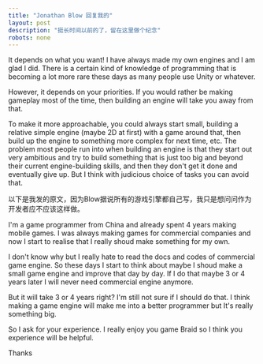 ```yaml
---
title: "Jonathan Blow 回复我的"
layout: post
description: "挺长时间以前的了，留在这里做个纪念"
robots: none
---
```


It depends on what you want! I have always made my own engines and I am glad I did. There is a certain kind of knowledge of programming that is becoming a lot more rare these days as many people use Unity or whatever. 

However, it depends on your priorities. If you would rather be making gameplay most of the time, then building an engine will take you away from that.

To make it more approachable, you could always start small, building a relative simple engine (maybe 2D at first) with a game around that, then build up the engine to something more complex for next time, etc. The problem most people run into when building an engine is that they start out very ambitious and try to build something that is just too big and beyond their current engine-building skills, and then they don't get it done and eventually give up. But I think with judicious choice of tasks you can avoid that.

以下是我发的原文，因为Blow据说所有的游戏引擎都自己写，我只是想问问作为开发者应不应该这样做。

I'm a game programmer from China and already spent 4 years making mobile games. I was always making games for commercial companies and now I start to realise that I really shoud make something for my own.

I don't know why but I really hate to read the docs and codes of commercial game engine. So these days I start to think about maybe I shoud make a small game engine and improve that day by day. If I do that maybe 3 or 4 years later I will never need commercial engine anymore.

But it will take 3 or 4 years right? I'm still not sure if I should do that. I think making a game engine will make me into a better programmer but It's really something big.

So I ask for your experience. I really enjoy you game Braid so I think you experience will be helpful.

Thanks